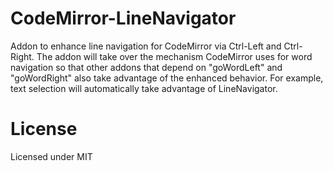 CodeMirror-LineNavigator
========================
Addon to enhance line navigation for CodeMirror via Ctrl-Left and Ctrl-Right.  The addon will take over the mechanism CodeMirror uses for word navigation so that other addons that depend on "goWordLeft" and "goWordRight" also take advantage of the enhanced behavior.  For example, text selection will automatically take advantage of LineNavigator.



License
========================
Licensed under MIT
